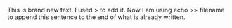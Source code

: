 This is brand new text.
 I used > to add it. Now I am using echo >> filename to append this sentence to the end of what is already written.
